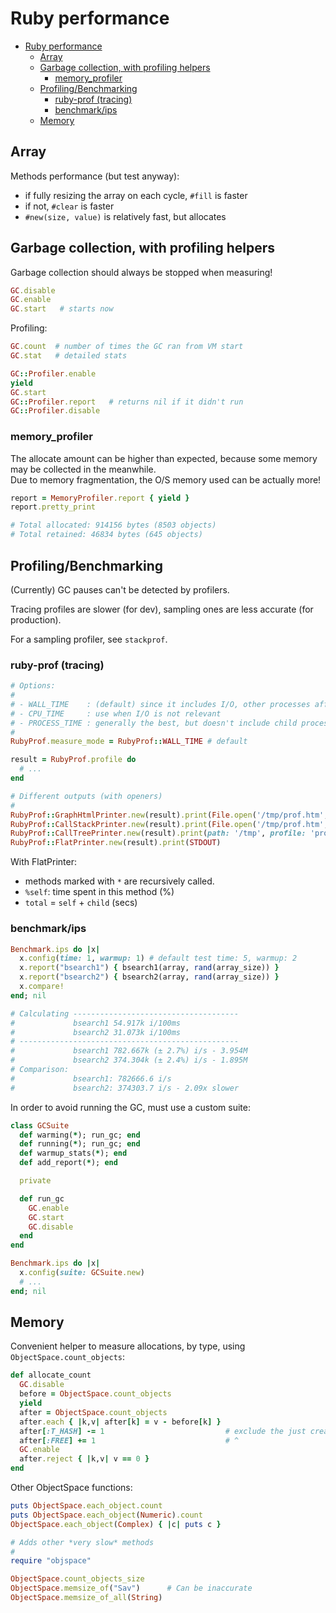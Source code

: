 # Ruby performance

- [Ruby performance](#ruby-performance)
  - [Array](#array)
  - [Garbage collection, with profiling helpers](#garbage-collection-with-profiling-helpers)
    - [memory_profiler](#memory_profiler)
  - [Profiling/Benchmarking](#profilingbenchmarking)
    - [ruby-prof (tracing)](#ruby-prof-tracing)
    - [benchmark/ips](#benchmarkips)
  - [Memory](#memory)

## Array

Methods performance (but test anyway):

- if fully resizing the array on each cycle, `#fill` is faster
- if not, `#clear` is faster
- `#new(size, value)` is relatively fast, but allocates

## Garbage collection, with profiling helpers

Garbage collection should always be stopped when measuring!

```rb
GC.disable
GC.enable
GC.start   # starts now
```

Profiling:

```rb
GC.count  # number of times the GC ran from VM start
GC.stat   # detailed stats

GC::Profiler.enable
yield
GC.start
GC::Profiler.report   # returns nil if it didn't run
GC::Profiler.disable
```

### memory_profiler

The allocate amount can be higher than expected, because some memory may be collected in the meanwhile.  
Due to memory fragmentation, the O/S memory used can be actually more!

```rb
report = MemoryProfiler.report { yield }
report.pretty_print

# Total allocated: 914156 bytes (8503 objects)
# Total retained: 46834 bytes (645 objects)
```

## Profiling/Benchmarking

(Currently) GC pauses can't be detected by profilers.

Tracing profiles are slower (for dev), sampling ones are less accurate (for production).

For a sampling profiler, see `stackprof`.

### ruby-prof (tracing)

```rb
# Options:
#
# - WALL_TIME    : (default) since it includes I/O, other processes affecting I/O will increase this measure
# - CPU_TIME     : use when I/O is not relevant
# - PROCESS_TIME : generally the best, but doesn't include child processes
#
RubyProf.measure_mode = RubyProf::WALL_TIME # default

result = RubyProf.profile do
  # ...
end

# Different outputs (with openers)
#
RubyProf::GraphHtmlPrinter.new(result).print(File.open('/tmp/prof.htm', 'w'), min_percent: 5); `xdg-open /tmp/prof.htm`
RubyProf::CallStackPrinter.new(result).print(File.open('/tmp/prof.htm', 'w'));                 `xdg-open /tmp/prof.htm`
RubyProf::CallTreePrinter.new(result).print(path: '/tmp', profile: 'prof');                    `qcachegrind /tmp/prof.callgrind*`
RubyProf::FlatPrinter.new(result).print(STDOUT)
```

With FlatPrinter:

- methods marked with `*` are recursively called.
- `%self`: time spent in this method (%)
- `total` = `self` + `child` (secs)

### benchmark/ips

```rb
Benchmark.ips do |x|
  x.config(time: 1, warmup: 1) # default test time: 5, warmup: 2
  x.report("bsearch1") { bsearch1(array, rand(array_size)) }
  x.report("bsearch2") { bsearch2(array, rand(array_size)) }
  x.compare!
end; nil

# Calculating -------------------------------------
#             bsearch1 54.917k i/100ms
#             bsearch2 31.073k i/100ms
# -------------------------------------------------
#             bsearch1 782.667k (± 2.7%) i/s - 3.954M
#             bsearch2 374.304k (± 2.4%) i/s - 1.895M
# Comparison:
#             bsearch1: 782666.6 i/s
#             bsearch2: 374303.7 i/s - 2.09x slower
```

In order to avoid running the GC, must use a custom suite:

```rb
class GCSuite
  def warming(*); run_gc; end
  def running(*); run_gc; end
  def warmup_stats(*); end
  def add_report(*); end

  private

  def run_gc
    GC.enable
    GC.start
    GC.disable
  end
end

Benchmark.ips do |x|
  x.config(suite: GCSuite.new)
  # ...
end; nil
```

## Memory

Convenient helper to measure allocations, by type, using `ObjectSpace.count_objects`:

```rb
def allocate_count
  GC.disable
  before = ObjectSpace.count_objects
  yield
  after = ObjectSpace.count_objects
  after.each { |k,v| after[k] = v - before[k] }
  after[:T_HASH] -= 1                           # exclude the just created hash
  after[:FREE] += 1                             # ^
  GC.enable
  after.reject { |k,v| v == 0 }
end
```

Other ObjectSpace functions:

```rb
puts ObjectSpace.each_object.count
puts ObjectSpace.each_object(Numeric).count
ObjectSpace.each_object(Complex) { |c| puts c }

# Adds other *very slow* methods
#
require "objspace"

ObjectSpace.count_objects_size
ObjectSpace.memsize_of("Sav")      # Can be inaccurate
ObjectSpace.memsize_of_all(String)
```
